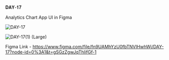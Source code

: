 𝐃𝐀𝐘-𝟏𝟕

Analytics Chart App UI in Figma

![DAY-17](https://user-images.githubusercontent.com/85480387/207292056-7e0ff71b-5125-4fe5-b73d-ea61775410f9.jpg)

![DAY-17(1) (Large)](https://user-images.githubusercontent.com/85480387/207292482-6cdcc099-7c78-4cf5-9e65-b1a552bdd7df.png)

Figma Link - https://www.figma.com/file/fn9UAMhYzU0fbTNVlHwhWj/DAY-17?node-id=0%3A1&t=gSGzZgwJqThlifGf-1

